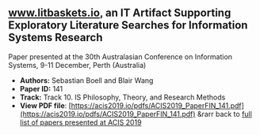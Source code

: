 ## www.litbaskets.io, an IT Artifact Supporting Exploratory Literature Searches for Information Systems Research

Paper presented at the 30th Australasian Conference on Information Systems, 9-11 December, Perth (Australia)
- **Authors:** Sebastian Boell and Blair Wang
- **Paper ID:** 141
- **Track:** Track 10. IS Philosophy, Theory, and Research Methods
- **View PDF file**: [https://acis2019.io/pdfs/ACIS2019_PaperFIN_141.pdf](https://acis2019.io/pdfs/ACIS2019_PaperFIN_141.pdf)
&rarr back to [full list of papers presented at ACIS 2019](https://acis2019.io/)